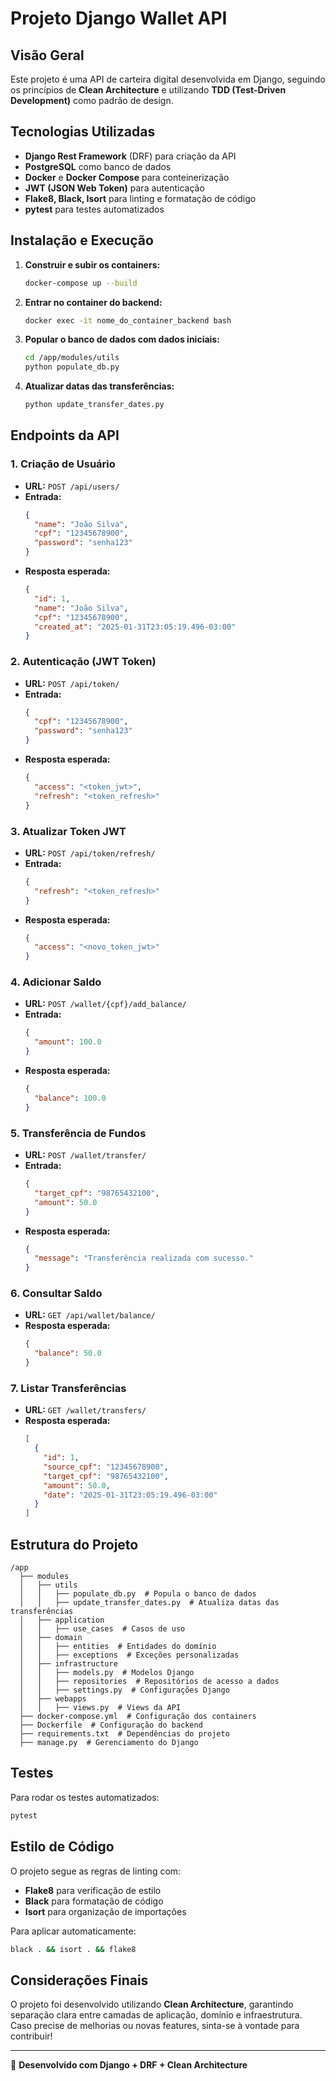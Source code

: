 # Projeto Django Wallet API

## Visão Geral
Este projeto é uma API de carteira digital desenvolvida em Django, seguindo os princípios de **Clean Architecture** e utilizando **TDD (Test-Driven Development)** como padrão de design.

## Tecnologias Utilizadas
- **Django Rest Framework** (DRF) para criação da API
- **PostgreSQL** como banco de dados
- **Docker** e **Docker Compose** para conteinerização
- **JWT (JSON Web Token)** para autenticação
- **Flake8, Black, Isort** para linting e formatação de código
- **pytest** para testes automatizados

## Instalação e Execução
1. **Construir e subir os containers:**
   ```sh
   docker-compose up --build
   ```

2. **Entrar no container do backend:**
   ```sh
   docker exec -it nome_do_container_backend bash
   ```

3. **Popular o banco de dados com dados iniciais:**
   ```sh
   cd /app/modules/utils
   python populate_db.py
   ```

4. **Atualizar datas das transferências:**
   ```sh
   python update_transfer_dates.py
   ```

## Endpoints da API
### 1. **Criação de Usuário**
- **URL:** `POST /api/users/`
- **Entrada:**
  ```json
  {
    "name": "João Silva",
    "cpf": "12345678900",
    "password": "senha123"
  }
  ```
- **Resposta esperada:**
  ```json
  {
    "id": 1,
    "name": "João Silva",
    "cpf": "12345678900",
    "created_at": "2025-01-31T23:05:19.496-03:00"
  }
  ```

### 2. **Autenticação (JWT Token)**
- **URL:** `POST /api/token/`
- **Entrada:**
  ```json
  {
    "cpf": "12345678900",
    "password": "senha123"
  }
  ```
- **Resposta esperada:**
  ```json
  {
    "access": "<token_jwt>",
    "refresh": "<token_refresh>"
  }
  ```

### 3. **Atualizar Token JWT**
- **URL:** `POST /api/token/refresh/`
- **Entrada:**
  ```json
  {
    "refresh": "<token_refresh>"
  }
  ```
- **Resposta esperada:**
  ```json
  {
    "access": "<novo_token_jwt>"
  }
  ```

### 4. **Adicionar Saldo**
- **URL:** `POST /wallet/{cpf}/add_balance/`
- **Entrada:**
  ```json
  {
    "amount": 100.0
  }
  ```
- **Resposta esperada:**
  ```json
  {
    "balance": 100.0
  }
  ```

### 5. **Transferência de Fundos**
- **URL:** `POST /wallet/transfer/`
- **Entrada:**
  ```json
  {
    "target_cpf": "98765432100",
    "amount": 50.0
  }
  ```
- **Resposta esperada:**
  ```json
  {
    "message": "Transferência realizada com sucesso."
  }
  ```

### 6. **Consultar Saldo**
- **URL:** `GET /api/wallet/balance/`
- **Resposta esperada:**
  ```json
  {
    "balance": 50.0
  }
  ```

### 7. **Listar Transferências**
- **URL:** `GET /wallet/transfers/`
- **Resposta esperada:**
  ```json
  [
    {
      "id": 1,
      "source_cpf": "12345678900",
      "target_cpf": "98765432100",
      "amount": 50.0,
      "date": "2025-01-31T23:05:19.496-03:00"
    }
  ]
  ```

## Estrutura do Projeto
```
/app
  ├── modules
  │   ├── utils
  │   │   ├── populate_db.py  # Popula o banco de dados
  │   │   ├── update_transfer_dates.py  # Atualiza datas das transferências
  │   ├── application
  │   │   ├── use_cases  # Casos de uso
  │   ├── domain
  │   │   ├── entities  # Entidades do domínio
  │   │   ├── exceptions  # Exceções personalizadas
  │   ├── infrastructure
  │   │   ├── models.py  # Modelos Django
  │   │   ├── repositories  # Repositórios de acesso a dados
  │   │   ├── settings.py  # Configurações Django
  │   ├── webapps
  │   │   ├── views.py  # Views da API
  ├── docker-compose.yml  # Configuração dos containers
  ├── Dockerfile  # Configuração do backend
  ├── requirements.txt  # Dependências do projeto
  ├── manage.py  # Gerenciamento do Django
```

## Testes
Para rodar os testes automatizados:
```sh
pytest
```

## Estilo de Código
O projeto segue as regras de linting com:
- **Flake8** para verificação de estilo
- **Black** para formatação de código
- **Isort** para organização de importações

Para aplicar automaticamente:
```sh
black . && isort . && flake8
```

## Considerações Finais
O projeto foi desenvolvido utilizando **Clean Architecture**, garantindo separação clara entre camadas de aplicação, domínio e infraestrutura. Caso precise de melhorias ou novas features, sinta-se à vontade para contribuir!

---
🚀 **Desenvolvido com Django + DRF + Clean Architecture**

